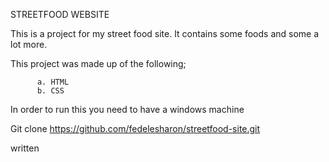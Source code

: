 STREETFOOD WEBSITE

This is a project for my street food site. It contains some foods and some a lot more.

This project was made up of the following;

          a. HTML
          b. CSS
In order to run this you need to have a windows machine

Git clone https://github.com/fedelesharon/streetfood-site.git

written
          
      
